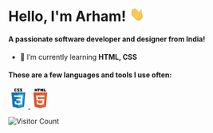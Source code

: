 # Hello, I'm Arham! <img src="https://raw.githubusercontent.com/chetachiezikeuzor/chetachiezikeuzor/main/wave.gif" width="30px">

<h4>A passionate software developer and designer from India!</h4>

- 🌱 I’m currently learning **HTML, CSS**
<h4 align="left">These are a few languages and tools I use often:</h4>
<p align="left"> <a href="https://www.w3schools.com/css/" target="_blank"> <img src="https://raw.githubusercontent.com/devicons/devicon/master/icons/css3/css3-original-wordmark.svg" alt="css3" width="40" height="40"/> </a> <a href="https://www.w3.org/html/" target="_blank"> <img src="https://raw.githubusercontent.com/devicons/devicon/master/icons/html5/html5-original-wordmark.svg" alt="html5" width="40" height="40"/> </a>  </p>

![Visitor Count](https://komarev.com/ghpvc/?username=chetachiezikeuzor&color=blue)
